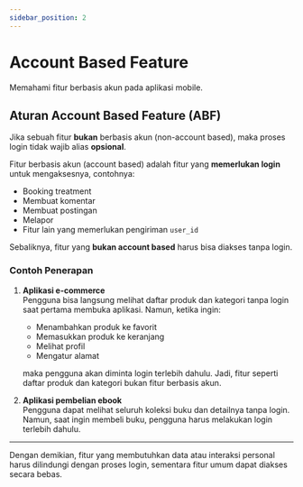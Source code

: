 ```yaml
---
sidebar_position: 2
---
```


# Account Based Feature

Memahami fitur berbasis akun pada aplikasi mobile.

## Aturan Account Based Feature (ABF)

Jika sebuah fitur **bukan** berbasis akun (non-account based), maka proses login tidak wajib alias **opsional**.  

Fitur berbasis akun (account based) adalah fitur yang **memerlukan login** untuk mengaksesnya, contohnya:  
- Booking treatment  
- Membuat komentar  
- Membuat postingan  
- Melapor  
- Fitur lain yang memerlukan pengiriman `user_id`  

Sebaliknya, fitur yang **bukan account based** harus bisa diakses tanpa login.

### Contoh Penerapan

1. **Aplikasi e-commerce**  
   Pengguna bisa langsung melihat daftar produk dan kategori tanpa login saat pertama membuka aplikasi. Namun, ketika ingin:  
   - Menambahkan produk ke favorit  
   - Memasukkan produk ke keranjang  
   - Melihat profil  
   - Mengatur alamat  
   
   maka pengguna akan diminta login terlebih dahulu. Jadi, fitur seperti daftar produk dan kategori bukan fitur berbasis akun.

2. **Aplikasi pembelian ebook**  
   Pengguna dapat melihat seluruh koleksi buku dan detailnya tanpa login. Namun, saat ingin membeli buku, pengguna harus melakukan login terlebih dahulu.

---

Dengan demikian, fitur yang membutuhkan data atau interaksi personal harus dilindungi dengan proses login, sementara fitur umum dapat diakses secara bebas.

